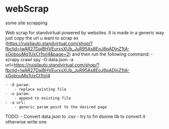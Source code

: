 # webScrap
some site scrapping

Web scrap for standvirtual powered by websites.
It is made in a generic way just copy the url u want to scrap ex (https://ruisilauto.standvirtual.com/shop/?fbclid=IwAR27DajBHVEurxsXUb_JuR95As8EoJ6pADjnZ1tA-xGobouMq1UxCt1txI4&page=2) and then run the following command:
	 - scrapy crawl spy -O data.json -a url=https://ruisilauto.standvirtual.com/shop/?fbclid=IwAR27DajBHVEurxsXUb_JuR95As8EoJ6pADjnZ1tA-xGobouMq1UxCt1txI4

	- -O param:
		- replace existing file 
	- -o param:
		- append to existing file
	- -a url:
		- generic param point to the desired page

TODO:
	- Convert data.json to .csv
		- try to fin dsome lib to convert it otherwise write one
